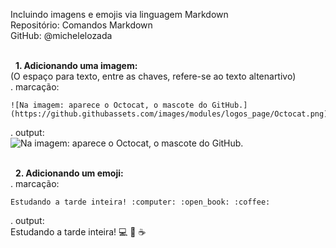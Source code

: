 Incluindo imagens e emojis via linguagem Markdown    
Repositório: Comandos Markdown  
GitHub: @michelelozada    
&nbsp;
     
&nbsp; 
**1. Adicionando uma imagem:**  
(O espaço para texto, entre as chaves, refere-se ao texto altenartivo)  
. marcação:  
```
![Na imagem: aparece o Octocat, o mascote do GitHub.](https://github.githubassets.com/images/modules/logos_page/Octocat.png)
```
. output:  
![Na imagem: aparece o Octocat, o mascote do GitHub.](https://github.githubassets.com/images/modules/logos_page/Octocat.png)  
&nbsp;
     
&nbsp;
**2. Adicionando um emoji:**  
. marcação:  
```
Estudando a tarde inteira! :computer: :open_book: :coffee:
```
. output:  
Estudando a tarde inteira! :computer: :open_book: :coffee: